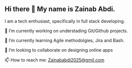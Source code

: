 ## Hi there 👋 My name is Zainab Abdi.
I am a tech enthusiast, specifically in full stack developing.  

🔭 I’m currently working on understading Git/Github projects.

🌱 I’m currently learning Agile methodolgies, Jira and Bash.

👯 I’m looking to collaborate on designing online apps

📫 How to reach me: Zainababdi2025@gmil.com
<!--
**ZainabAbdi01/ZainabAbdi01** is a ✨ _special_ ✨ repository because its `README.md` (this file) appears on your GitHub profile.

Here are some ideas to get you started:

- 🔭 I’m currently working on understading Git/Github projects
- 🌱 I’m currently learning Agile methodolgies 
- 👯 I’m looking to collaborate on ...
- 🤔 I’m looking for help with ...
- 💬 Ask me about ...
- 📫 How to reach me: ...
- 😄 Pronouns: ...
- ⚡ Fun fact: ...
-->
